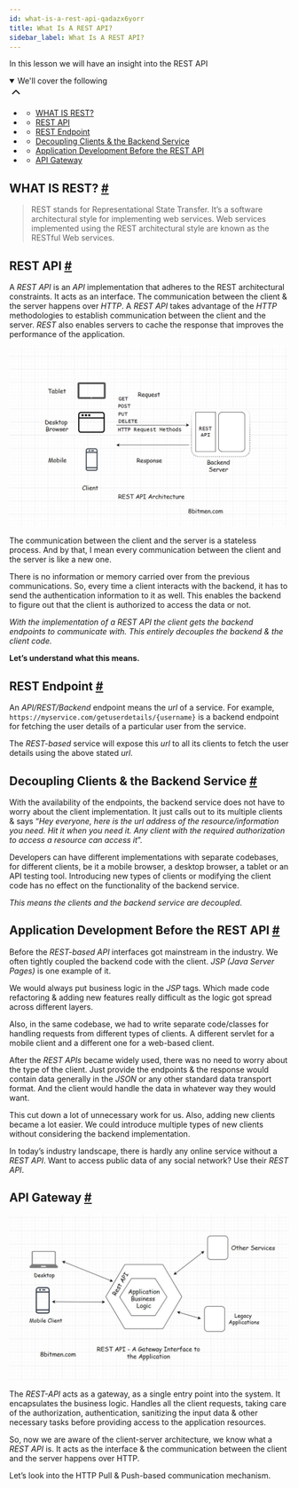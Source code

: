 ```yaml
---
id: what-is-a-rest-api-qadazx6yorr
title: What Is A REST API?
sidebar_label: What Is A REST API?
---
```


<div class="PageSummary__TopLeft-sc-19qsvz4-36 fwauBw"><p class="PageSummary__Description-sc-19qsvz4-13 cPWwbw">In this lesson we will have an insight into the REST API</p><div class="PageSummary__Toc-sc-19qsvz4-39 gUDsJM"><details open="" class="styles__PageTOCStyled-rf9d2l-0 jgnDfg"><summary role="button" tabindex="0" class="styles__HeadingWrap-rf9d2l-1 jpKLlP">We'll cover the following<div rotate="0" color="black" size="24" display="inline-flex" name="icon-button" class="styles__IconButton-sc-12pjl04-0 bLjBRS"><svg xmlns="http://www.w3.org/2000/svg" width="24" height="24" viewBox="0 0 24 24" fill="none" stroke="currentColor" stroke-width="2" stroke-linecap="round" stroke-linejoin="round"><polyline points="18 15 12 9 6 15"></polyline></svg></div></summary><div class="markdown-container-div"><div class="markdownViewer Markdown__Viewer-sc-7qtuee-1 dZltoR" role="none"><ul>
<li>
<ul>
<li><a href="#what-is-rest">WHAT IS REST?</a></li>
</ul>
</li>
<li>
<ul>
<li><a href="#rest-api">REST API</a></li>
</ul>
</li>
<li>
<ul>
<li><a href="#rest-endpoint">REST Endpoint</a></li>
</ul>
</li>
<li>
<ul>
<li><a href="#decoupling-clients-the-backend-service">Decoupling Clients &amp; the Backend Service</a></li>
</ul>
</li>
<li>
<ul>
<li><a href="#application-development-before-the-rest-api">Application Development Before the REST API</a></li>
</ul>
</li>
<li>
<ul>
<li><a href="#api-gateway">API Gateway</a></li>
</ul>
</li>
</ul>
</div></div></details></div></div><div class="styles__ViewerComponentViewStyled-sc-1xosrua-0 cvzEyH"><div><div><div><div><div class=""><div class=""><div class="markdown-container-div"><div class="markdownViewer Markdown__Viewer-sc-7qtuee-1 zJKNA" role="none"><h2 id="what-is-rest" data-id="d1635ff32672ad702e6706eee97a97be">WHAT IS REST? <a class="markdownIt-Anchor" href="#what-is-rest"><span class="anchor-link">#</span></a></h2>
<blockquote data-id="025fafb81cb78f2f10b63bf70332a3f0">
<p>REST stands for Representational State Transfer. It’s a software architectural style for implementing web services. Web services implemented using the REST architectural style are known as the RESTful Web services.</p>
</blockquote>
</div></div></div></div></div></div></div></div></div><div class="styles__ViewerComponentViewStyled-sc-1xosrua-0 cvzEyH"><div><div><div><div><div class=""><div class=""><div class="markdown-container-div"><div class="markdownViewer Markdown__Viewer-sc-7qtuee-1 zJKNA" role="none"><h2 id="rest-api" data-id="96e09e9d3cc41d1772145309a6d4c168">REST API <a class="markdownIt-Anchor" href="#rest-api"><span class="anchor-link">#</span></a></h2>
<p data-id="a0c832ed57a3ab13a1af3a6a195916cb">A <em>REST API</em> is an <em>API</em> implementation that adheres to the REST architectural constraints. It acts as an interface. The communication between the client &amp; the server happens over <em>HTTP</em>. A <em>REST API</em> takes advantage of the <em>HTTP</em> methodologies to establish communication between the client and the server. <em>REST</em> also enables servers to cache the response that improves the performance of the application.</p>
<p data-id="d41d8cd98f00b204e9800998ecf8427e"><img src="assets/api_collection_6064040858091520_6411938009448448_page_6353247012913152_image_6125166331428864.jpeg" alt=""></p>
<p data-id="372a9e62afcb2773969703e80b7831a9">The communication between the client and the server is a stateless process. And by that, I mean every communication between the client and the server is like a new one.</p>
<p data-id="02baf08fa7a5bfa3b11853e535f57e4c">There is no information or memory carried over from the previous communications. So, every time a client interacts with the backend, it has to send the authentication information to it as well. This enables the backend to figure out that the client is authorized to access the data or not.</p>
<p data-id="b7284236d4f389ab366fedbc07abd4e9"><em>With the implementation of a <em>REST API</em> the client gets the backend endpoints to communicate with. This entirely decouples the backend &amp; the client code.</em></p>
<p data-id="c98cea333a14a96fddd08ed956080ee4"><strong>Let’s understand what this means.</strong></p>
</div></div></div></div></div></div></div></div></div><div class="styles__ViewerComponentViewStyled-sc-1xosrua-0 cvzEyH"><div><div><div><div><div class=""><div class=""><div class="markdown-container-div"><div class="markdownViewer Markdown__Viewer-sc-7qtuee-1 zJKNA" role="none"><h2 id="rest-endpoint" data-id="e21d85f847384353de9024d48e91b0ee">REST Endpoint <a class="markdownIt-Anchor" href="#rest-endpoint"><span class="anchor-link">#</span></a></h2>
<p data-id="9902408b60c22d2d532210322f4c9f7d">An <em>API/REST/Backend</em> endpoint means the <em>url</em> of a service. For example, <code>https://myservice.com/getuserdetails/{username}</code> is a backend endpoint for fetching the user details of a particular user from the service.</p>
<p data-id="b8ee56fb384a6b8b7d904d8e4d09ddb8">The <em>REST-based</em> service will expose this <em>url</em> to all its clients to fetch the user details using the above stated <em>url</em>.</p>
</div></div></div></div></div></div></div></div></div><div class="styles__ViewerComponentViewStyled-sc-1xosrua-0 cvzEyH"><div><div><div><div><div class=""><div class=""><div class="markdown-container-div"><div class="markdownViewer Markdown__Viewer-sc-7qtuee-1 zJKNA" role="none"><h2 id="decoupling-clients-the-backend-service" data-id="c2f731c2440d68b6a38c307e7c543f65">Decoupling Clients &amp; the Backend Service <a class="markdownIt-Anchor" href="#decoupling-clients-the-backend-service"><span class="anchor-link">#</span></a></h2>
<p data-id="491ba7054f1778920b093cb5a6e4ae40">With the availability of the endpoints, the backend service does not have to worry about the client implementation. It just calls out to its multiple clients &amp; says “<em>Hey everyone, here is the url address of the resource/information you need. Hit it when you need it. Any client with the required authorization to access a resource can access it</em>”.</p>
<p data-id="2c46083d1402970f15ee24e99450babf">Developers can have different implementations with separate codebases, for different clients, be it a mobile browser, a desktop browser, a tablet or an API testing tool. Introducing new types of clients or modifying the client code has no effect on the functionality of the backend service.</p>
<p data-id="29f7ef15bb5b38e1de925135e0d39a8f"><em>This means the clients and the backend service are decoupled</em>.</p>
</div></div></div></div></div></div></div></div></div><div class="styles__ViewerComponentViewStyled-sc-1xosrua-0 cvzEyH"><div><div><div><div><div class=""><div class=""><div class="markdown-container-div"><div class="markdownViewer Markdown__Viewer-sc-7qtuee-1 zJKNA" role="none"><h2 id="application-development-before-the-rest-api" data-id="b2f3d0208d8aad6fa94b65fc571bee53">Application Development Before the REST API <a class="markdownIt-Anchor" href="#application-development-before-the-rest-api"><span class="anchor-link">#</span></a></h2>
<p data-id="fc6ddc167b9b1e75ef1ecc8a37d50152">Before the <em>REST-based API</em> interfaces got mainstream in the industry. We often tightly coupled the backend code with the client. <em>JSP (Java Server Pages)</em> is one example of it.</p>
<p data-id="82c2682535429b22377c53769b8de1ed">We would always put business logic in the <em>JSP</em> tags. Which made code refactoring &amp; adding new features really difficult as the logic got spread across different layers.</p>
<p data-id="2c5f877be3c8970604395d0225c082de">Also, in the same codebase, we had to write separate code/classes for handling requests from different types of clients. A different servlet for a mobile client and a different one for a web-based client.</p>
<p data-id="5c7eb6d7c48d276c98ecfddd2961af35">After the <em>REST APIs</em> became widely used, there was no need to worry about the type of the client. Just provide the endpoints &amp; the response would contain data generally in the <em>JSON</em> or any other standard data transport format. And the client would handle the data in whatever way they would want.</p>
<p data-id="226e3bf8f07500cc776ea0cabcf6d113">This cut down a lot of unnecessary work for us. Also, adding new clients became a lot easier. We could introduce multiple types of new clients without considering the backend implementation.</p>
<p data-id="3397ace198cc433649bc5d653baf4825">In today’s industry landscape, there is hardly any online service without a <em>REST API</em>. Want to access public data of any social network? Use their <em>REST API</em>.</p>
</div></div></div></div></div></div></div></div></div><div class="styles__ViewerComponentViewStyled-sc-1xosrua-0 cvzEyH"><div><div><div><div><div class=""><div class=""><div class="markdown-container-div"><div class="markdownViewer Markdown__Viewer-sc-7qtuee-1 zJKNA" role="none"><h2 id="api-gateway" data-id="67c4fe4d1c8aaa5ab7c07c41a705b28c">API Gateway <a class="markdownIt-Anchor" href="#api-gateway"><span class="anchor-link">#</span></a></h2>
<p data-id="d41d8cd98f00b204e9800998ecf8427e"><img src="assets/api_collection_6064040858091520_6411938009448448_page_6353247012913152_image_6649249657782272.jpeg" alt=""></p>
<p data-id="5e7adaee6a42140c38a02a2b58c48c53">The <em>REST-API</em> acts as a gateway, as a single entry point into the system. It encapsulates the business logic. Handles all the client requests, taking care of the authorization, authentication, sanitizing the input data &amp; other necessary tasks before providing access to the application resources.</p>
<p data-id="1b63e8b8ea45a917aac91da2f5767475">So, now we are aware of the client-server architecture, we know what a <em>REST API</em> is. It acts as the interface &amp; the communication between the client and the server happens over HTTP.</p>
<p data-id="0751733f8d69fc17444a9a5dc018a685">Let’s look into the HTTP Pull &amp; Push-based communication mechanism.</p>
</div></div></div></div></div></div></div></div></div>
